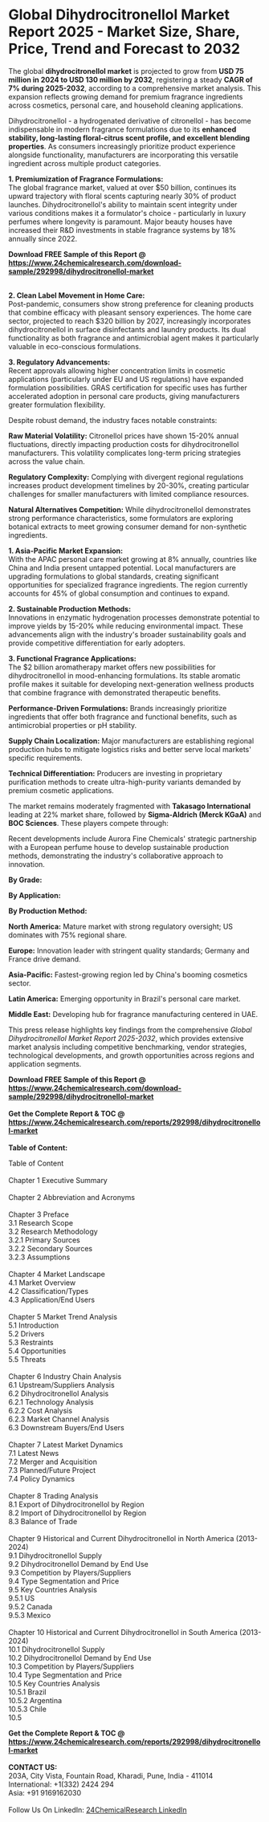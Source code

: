<h1>Global Dihydrocitronellol Market Report 2025 - Market Size, Share, Price, Trend and Forecast to 2032</h1><p>The global <strong>dihydrocitronellol market</strong> is projected to grow from <strong>USD 75 million in 2024 to USD 130 million by 2032</strong>, registering a steady <strong>CAGR of 7% during 2025-2032</strong>, according to a comprehensive market analysis. This expansion reflects growing demand for premium fragrance ingredients across cosmetics, personal care, and household cleaning applications.</p><p>Dihydrocitronellol - a hydrogenated derivative of citronellol - has become indispensable in modern fragrance formulations due to its <strong>enhanced stability, long-lasting floral-citrus scent profile, and excellent blending properties</strong>. As consumers increasingly prioritize product experience alongside functionality, manufacturers are incorporating this versatile ingredient across multiple product categories.</p><p><strong>1. Premiumization of Fragrance Formulations:</strong><br>
The global fragrance market, valued at over $50 billion, continues its upward trajectory with floral scents capturing nearly 30% of product launches. Dihydrocitronellol's ability to maintain scent integrity under various conditions makes it a formulator's choice - particularly in luxury perfumes where longevity is paramount. Major beauty houses have increased their R&amp;D investments in stable fragrance systems by 18% annually since 2022.</p><div><b>Download FREE Sample of this Report @ 
            <a href="https://www.24chemicalresearch.com/download-sample/292998/dihydrocitronellol-market">
            https://www.24chemicalresearch.com/download-sample/292998/dihydrocitronellol-market</a></b></div><br><p><strong>2. Clean Label Movement in Home Care:</strong><br>
Post-pandemic, consumers show strong preference for cleaning products that combine efficacy with pleasant sensory experiences. The home care sector, projected to reach $320 billion by 2027, increasingly incorporates dihydrocitronellol in surface disinfectants and laundry products. Its dual functionality as both fragrance and antimicrobial agent makes it particularly valuable in eco-conscious formulations.</p><p><strong>3. Regulatory Advancements:</strong><br>
Recent approvals allowing higher concentration limits in cosmetic applications (particularly under EU and US regulations) have expanded formulation possibilities. GRAS certification for specific uses has further accelerated adoption in personal care products, giving manufacturers greater formulation flexibility.</p><p>Despite robust demand, the industry faces notable constraints:</p><p><strong>Raw Material Volatility:</strong> Citronellol prices have shown 15-20% annual fluctuations, directly impacting production costs for dihydrocitronellol manufacturers. This volatility complicates long-term pricing strategies across the value chain.</p><p><strong>Regulatory Complexity:</strong> Complying with divergent regional regulations increases product development timelines by 20-30%, creating particular challenges for smaller manufacturers with limited compliance resources.</p><p><strong>Natural Alternatives Competition:</strong> While dihydrocitronellol demonstrates strong performance characteristics, some formulators are exploring botanical extracts to meet growing consumer demand for non-synthetic ingredients.</p><p><strong>1. Asia-Pacific Market Expansion:</strong><br>
With the APAC personal care market growing at 8% annually, countries like China and India present untapped potential. Local manufacturers are upgrading formulations to global standards, creating significant opportunities for specialized fragrance ingredients. The region currently accounts for 45% of global consumption and continues to expand.</p><p><strong>2. Sustainable Production Methods:</strong><br>
Innovations in enzymatic hydrogenation processes demonstrate potential to improve yields by 15-20% while reducing environmental impact. These advancements align with the industry's broader sustainability goals and provide competitive differentiation for early adopters.</p><p><strong>3. Functional Fragrance Applications:</strong><br>
The $2 billion aromatherapy market offers new possibilities for dihydrocitronellol in mood-enhancing formulations. Its stable aromatic profile makes it suitable for developing next-generation wellness products that combine fragrance with demonstrated therapeutic benefits.</p><p><strong>Performance-Driven Formulations:</strong> Brands increasingly prioritize ingredients that offer both fragrance and functional benefits, such as antimicrobial properties or pH stability.</p><p><strong>Supply Chain Localization:</strong> Major manufacturers are establishing regional production hubs to mitigate logistics risks and better serve local markets' specific requirements.</p><p><strong>Technical Differentiation:</strong> Producers are investing in proprietary purification methods to create ultra-high-purity variants demanded by premium cosmetic applications.</p><p>The market remains moderately fragmented with <strong>Takasago International</strong> leading at 22% market share, followed by <strong>Sigma-Aldrich (Merck KGaA)</strong> and <strong>BOC Sciences</strong>. These players compete through:</p><p>Recent developments include Aurora Fine Chemicals' strategic partnership with a European perfume house to develop sustainable production methods, demonstrating the industry's collaborative approach to innovation.</p><p><strong>By Grade:</strong></p><p><strong>By Application:</strong></p><p><strong>By Production Method:</strong></p><p><strong>North America:</strong> Mature market with strong regulatory oversight; US dominates with 75% regional share.</p><p><strong>Europe:</strong> Innovation leader with stringent quality standards; Germany and France drive demand.</p><p><strong>Asia-Pacific:</strong> Fastest-growing region led by China's booming cosmetics sector.</p><p><strong>Latin America:</strong> Emerging opportunity in Brazil's personal care market.</p><p><strong>Middle East:</strong> Developing hub for fragrance manufacturing centered in UAE.</p><p>This press release highlights key findings from the comprehensive <em>Global Dihydrocitronellol Market Report 2025-2032</em>, which provides extensive market analysis including competitive benchmarking, vendor strategies, technological developments, and growth opportunities across regions and application segments.</p><div><b>Download FREE Sample of this Report @ 
            <a href="https://www.24chemicalresearch.com/download-sample/292998/dihydrocitronellol-market">
            https://www.24chemicalresearch.com/download-sample/292998/dihydrocitronellol-market</a></b></div><br><div><b>Get the Complete Report & TOC @ 
            <a href="https://www.24chemicalresearch.com/reports/292998/dihydrocitronellol-market">
            https://www.24chemicalresearch.com/reports/292998/dihydrocitronellol-market</a></b></div><br>
            <b>Table of Content:</b><p>Table of Content<br />
<br />
Chapter 1 Executive Summary<br />
<br />
Chapter 2 Abbreviation and Acronyms<br />
<br />
Chapter 3 Preface<br />
3.1 Research Scope<br />
3.2 Research Methodology<br />
  3.2.1 Primary Sources<br />
  3.2.2 Secondary Sources<br />
  3.2.3 Assumptions<br />
		<br />
Chapter 4 Market Landscape<br />
4.1 Market Overview<br />
4.2 Classification/Types<br />
4.3 Application/End Users<br />
<br />
Chapter 5 Market Trend Analysis <br />
5.1 Introduction<br />
5.2 Drivers<br />
5.3 Restraints<br />
5.4 Opportunities<br />
5.5 Threats<br />
<br />
Chapter 6 Industry Chain Analysis<br />
6.1 Upstream/Suppliers Analysis<br />
6.2 Dihydrocitronellol Analysis<br />
  6.2.1 Technology Analysis<br />
  6.2.2 Cost Analysis<br />
  6.2.3 Market Channel Analysis<br />
6.3 Downstream Buyers/End Users<br />
<br />
Chapter 7 Latest Market Dynamics<br />
7.1 Latest News<br />
7.2 Merger and Acquisition<br />
7.3 Planned/Future Project<br />
7.4 Policy Dynamics<br />
<br />
Chapter 8 Trading Analysis<br />
8.1 Export of Dihydrocitronellol by Region<br />
8.2 Import of Dihydrocitronellol by Region<br />
8.3 Balance of Trade<br />
<br />
Chapter 9 Historical and Current Dihydrocitronellol in North America (2013-2024)<br />
9.1 Dihydrocitronellol Supply <br />
9.2 Dihydrocitronellol Demand by End Use<br />
9.3 Competition by Players/Suppliers<br />
9.4 Type Segmentation and Price<br />
9.5 Key Countries Analysis<br />
  9.5.1 US<br />
  9.5.2 Canada<br />
  9.5.3 Mexico<br />
<br />
Chapter 10 Historical and Current Dihydrocitronellol in South America (2013-2024)<br />
10.1 Dihydrocitronellol Supply <br />
10.2 Dihydrocitronellol Demand by End Use<br />
10.3 Competition by Players/Suppliers<br />
10.4 Type Segmentation and Price<br />
10.5 Key Countries Analysis<br />
  10.5.1 Brazil<br />
  10.5.2 Argentina<br />
  10.5.3 Chile<br />
  10.5</p><div><b>Get the Complete Report & TOC @ 
            <a href="https://www.24chemicalresearch.com/reports/292998/dihydrocitronellol-market">
            https://www.24chemicalresearch.com/reports/292998/dihydrocitronellol-market</a></b></div><br><b>CONTACT US:</b><br>
            203A, City Vista, Fountain Road, Kharadi, Pune, India - 411014<br>
            International: +1(332) 2424 294<br>
            Asia: +91 9169162030 <br><br>
            Follow Us On LinkedIn: <a href="https://www.linkedin.com/company/24chemicalresearch/">24ChemicalResearch LinkedIn</a>